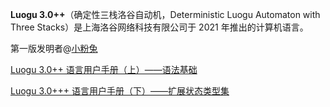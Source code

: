 **Luogu 3.0++**（确定性三栈洛谷自动机，Deterministic Luogu Automaton with Three Stacks）是上海洛谷网络科技有限公司于 2021 年推出的计算机语言。

第一版发明者@[小粉兔](https://www.luogu.com.cn/user/10703)

[Luogu 3.0++ 语言用户手册（上）——语法基础](docs/1.md)

[Luogu 3.0+++ 语言用户手册（下）——扩展状态类型集](docs/2.md)
